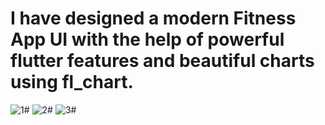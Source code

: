 # I have designed a modern Fitness App UI with the help of powerful flutter features and beautiful charts using fl_chart.
![1](https://user-images.githubusercontent.com/66062533/112756026-ef4fc100-8feb-11eb-98d7-fb1891c9e3f0.png)#
![2](https://user-images.githubusercontent.com/66062533/112756033-f1b21b00-8feb-11eb-99d7-1b509b7d255b.png)#
![3](https://user-images.githubusercontent.com/66062533/112756036-f37bde80-8feb-11eb-9879-4fa5c281e05f.png)#



